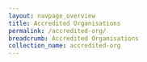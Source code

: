 ```yaml
---
layout: navpage_overview
title: Accredited Organisations
permalink: /accredited-org/
breadcrumb: Accredited Organisations
collection_name: accredited-org
---
```

